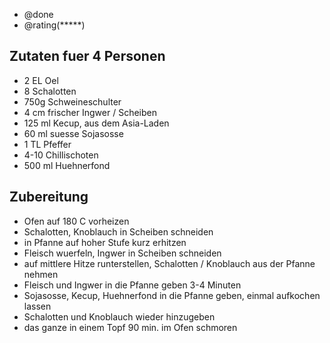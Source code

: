 - @done
- @rating(*****)

## Zutaten fuer 4 Personen

 * 2 EL Oel
 * 8 Schalotten
 * 750g Schweineschulter
 * 4 cm frischer Ingwer / Scheiben
 * 125 ml Kecup, aus dem Asia-Laden
 * 60 ml suesse Sojasosse
 * 1 TL Pfeffer
 * 4-10 Chillischoten
 * 500 ml Huehnerfond

## Zubereitung

 * Ofen auf 180 C vorheizen
 * Schalotten, Knoblauch in Scheiben schneiden
 * in Pfanne auf hoher Stufe kurz erhitzen
 * Fleisch wuerfeln, Ingwer in Scheiben schneiden 
 * auf mittlere Hitze runterstellen, Schalotten / Knoblauch aus der Pfanne nehmen
 * Fleisch und Ingwer in die Pfanne geben 3-4 Minuten
 * Sojasosse, Kecup, Huehnerfond in die Pfanne geben, einmal aufkochen lassen
 * Schalotten und Knoblauch wieder hinzugeben
 * das ganze in einem Topf 90 min. im Ofen schmoren
